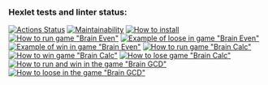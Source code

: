 ### Hexlet tests and linter status:
[![Actions Status](https://github.com/egor-gorbunov-hexlet/python-project-49/actions/workflows/hexlet-check.yml/badge.svg)](https://github.com/egor-gorbunov-hexlet/python-project-49/actions)
[![Maintainability](https://api.codeclimate.com/v1/badges/18d177ea0690562bc7e0/maintainability)](https://codeclimate.com/github/egor-gorbunov-hexlet/python-project-49/maintainability)
[![How to install](https://asciinema.org/a/7P1YaMDEGGppaJD8UQWh9K6hw)](https://asciinema.org/a/7P1YaMDEGGppaJD8UQWh9K6hw)
[![How to run game "Brain Even"](https://asciinema.org/a/ridoMSXSyCIWX7ueHbJyaiay9)](https://asciinema.org/a/ridoMSXSyCIWX7ueHbJyaiay9)
[![Example of loose in game "Brain Even"](https://asciinema.org/a/DhYkHKuVhrfIg9iD5Y3ZsbA0D)](https://asciinema.org/a/DhYkHKuVhrfIg9iD5Y3ZsbA0D)
[![Example of win in game "Brain Even"](https://asciinema.org/a/udUwMQNlrNmGJaHltLFYFvOLV)](https://asciinema.org/a/udUwMQNlrNmGJaHltLFYFvOLV)
[![How to run game "Brain Calc"](https://asciinema.org/a/700212)](https://asciinema.org/a/700212)
[![How to win game "Brain Calc"](https://asciinema.org/a/700513)](https://asciinema.org/a/700513)
[![How to lose game "Brain Calc"](https://asciinema.org/a/700515)](https://asciinema.org/a/700515)
[![How to run and win in the game "Brain GCD"](https://asciinema.org/a/700550)](https://asciinema.org/a/700550)
[![How to loose in the game "Brain GCD"](https://asciinema.org/a/700553)](https://asciinema.org/a/700553)

